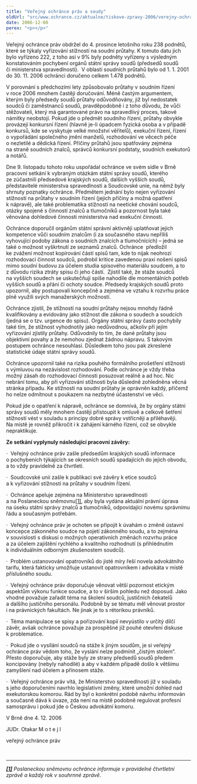 ```yaml
---
title: "Veřejný ochránce práv a soudy"
oldUrl: "src/www.ochrance.cz/aktualne/tiskove-zpravy-2006/verejny-ochrance-prav-a-soudy"
date: 2006-12-08
perex: "<p></p>"
---
```


<!-- imported from the old website -->

<p>Veřejný ochránce práv obdržel do 4. prosince letošního roku 238 podnětů, které se týkaly vyřizování stížností na soudní průtahy. K tomuto datu jich bylo vyřízeno 222, z toho asi v 9% byly podněty vyřízeny s výsledným konstatováním pochybení orgánů státní správy soudů (předsedů soudů či ministerstva spravedlnosti).  V oblasti soudních průtahů bylo od 1. 1. 2001 do 30. 11. 2006 ochránci doručeno celkem 1.478 podnětů.<p></p></p><p>V porovnání s předchozími lety způsobovalo průtahy v soudním řízení v roce 2006 mnohem častěji doručování. Méně častým argumentem, kterým byly předsedy soudů průtahy odůvodňovány, již byl nedostatek soudců či zaměstnanců soudů, pravděpodobně i z toho důvodu, že vůči stěžovateli, který má garantované právo na spravedlivý proces, takové námitky neobstojí. Pokud jde o předmět soudního řízení, průtahy obvykle provázejí konkursní řízení (hlavně je-li úpadcem fyzická osoba a v případě konkursů, kde se vyskytuje velké množství věřitelů), exekuční řízení, řízení o vypořádání společného jmění manželů, rozhodování ve věcech péče o nezletilé a dědická řízení. Příčiny průtahů jsou spatřovány zejména na straně soudních znalců, správců konkursní podstaty, soudních exekutorů a notářů. <p></p></p><p>Dne 9. listopadu tohoto roku uspořádal ochránce ve svém sídle v Brně pracovní setkání k vybraným otázkám státní správy soudů, kterého ze zúčastnili předsedové krajských soudů, dalších vyšších soudů, představitelé ministerstva spravedlnosti a Soudcovské unie, na němž byly shrnuty poznatky ochránce. Předmětem jednání bylo nejen vyřizování stížností na průtahy v soudním řízení (jejich příčiny a možná opatření k nápravě), ale také problematika stížností na neetické chování soudců, otázky spojené s činností znalců a tlumočníků a pozornost byla také věnována dohledové činnosti ministerstva nad exekuční činností.<p></p></p><p>Ochránce doporučil orgánům státní správní aktivněji uplatňovat jejich kompetence vůči soudním znalcům (i za současného stavu nepříliš vyhovující podoby zákona o soudních znalcích a tlumočnících) – jedná se také o možnost vyškrtnutí ze seznamů znalců. Ochránce  předložil ke zvážení možnost kopírování částí spisů tam, kde to nijak neohrozí rozhodovací činnost soudců, podrobil kritice zavedenou praxi nošení spisů mimo soudní budovu za účelem studia spisového materiálu soudcem, a to z důvodu rizika ztráty spisu či jeho částí.  Zjistil také, že stáže soudců na vyšších soudech se uskutečňují spíše nahodile dle momentálních potřeb vyšších soudů a přání či ochoty soudce. Předsedy krajských soudů proto upozornil, aby postupovali koncepčně a zejména ve vztahu k rozvrhu práce plně využili svých manažerských možností.<p></p></p><p>Ochránce zjistil, že stížnosti na soudní průtahy nejsou mnohdy řádně kvalifikovány a evidovány jako stížnost dle zákona o soudech a soudcích (jedná se o tzv. urgence do spisu). Orgány státní správy často pochybily také tím, že stížnost vyhodnotily jako nedůvodnou, ačkoliv při jejím vyřizování zjistily průtahy. Odůvodnily to tím, že dané průtahy jsou objektivní povahy a že nemohou zjednat žádnou nápravu. S takovým postupem ochránce nesouhlasí. Důsledkem toho jsou pak zkreslené statistické údaje státní správy soudů. <p></p></p><p>Ochránce upozornil také na rizika pouhého formálního prošetření stížnosti s výmluvou na nezávislost rozhodování. Podle ochránce je vždy třeba možný zásah do rozhodovací činnosti posuzovat reálně a ad hoc. Nic nebrání tomu, aby při vyřizování stížnosti byla důsledně zohledněna věcná stránka případu. Ke stížnosti na soudní průtahy je oprávněn každý, přičemž ho nelze odmítnout s poukazem na nezbytné účastenství ve věci.<p></p></p><p>Pokud jde o opatření k nápravě, ochránce se domnívá, že by orgány státní správy soudů měly mnohem častěji přistoupit k omluvě a celkově šetření stížností vést v souladu s principy dobré správy vstřícněji a přiléhavěji. Na místě je rovněž přikročit i k zahájení kárného řízení, což se obvykle nepraktikuje.  <p></p></p><p><b>Ze setkání vyplynuly následující pracovní závěry: <p></p></b></p><p>·  Veřejný ochránce práv zašle předsedům krajských soudů informace o pochybeních týkajících se okresních soudů spadajících do jejich obvodu, a to vždy pravidelně za čtvrtletí. <p></p></p><p>·  Soudcovské unii zašle k publikaci své závěry k etice soudců a k vyřizování stížností na průtahy v soudním řízení.<p></p></p><p>·  Ochránce apeluje zejména na Ministerstvo spravedlnosti a na Poslaneckou sněmovnu<a href="typo3/#_ftn1" style="mso-footnote-id: ftn1" name="_ftnref1">[1]</a>, aby byla vydána aktuální právní úprava na úseku státní správy znalců a tlumočníků, odpovídající novému správnímu řádu a současným potřebám. <p></p></p><p>·  Veřejný ochránce práv je ochoten se připojit k úvahám o změně ústavní koncepce zákonného soudce na pojetí zákonného soudu, a to zejména v souvislosti s diskusí o možných operativních změnách rozvrhu práce a za účelem zajištění rychlého a kvalitního rozhodnutí (s přihlédnutím k individuálním odborným zkušenostem soudců).<p></p></p><p>·  Problém ustanovování opatrovníků do jisté míry řeší novela advokátního tarifu, která fakticky umožňuje ustanovit opatrovníkem i advokáta v místě příslušného soudu.<p></p></p><p>·  Veřejný ochránce práv doporučuje věnovat větší pozornost etickým aspektům výkonu funkce soudce, a to v širším pohledu než doposud. Jako vhodné považuje zařadit téma na školení soudců, justičních čekatelů a dalšího justičního personálu. Podobně by se tématu měl věnovat prostor i na právnických fakultách. Ne jinak je to s rétorikou právníků.<p></p></p><p>·  Téma manipulace se spisy a pořizování kopií nevyústilo v určitý dílčí závěr, avšak ochránce považuje za prospěšné již pouhé otevření diskuse k problematice.<p></p></p><p>·  Pokud jde o vysílání soudců na stáže k jiným soudům, je si veřejný ochránce práv vědom toho, že vyslání nelze podmínit „čistým stolem“. Přesto doporučuje, aby stáže byly ze strany předsedů soudů předem koncipovány (nebyly nahodilé) a aby v každém případě došlo k většímu zamyšlení nad účelem a přínosem stáže.<p></p></p><p>·  Veřejný ochránce práv vítá, že Ministerstvo spravedlnosti již v souladu s jeho doporučeními navrhlo legislativní změny, které umožní dohled nad exekutorskou komorou. Rád by byl o konkrétní podobě návrhu informován a současně dává k úvaze, zda není na místě podobně regulovat profesní samosprávu i pokud jde o Českou advokátní komoru.<p></p></p><p>V Brně dne 4. 12. 2006        </p><p>JUDr. Otakar M o t e j l<p></p></p><p>veřejný ochránce práv  <p></p></p><br /><hr /><p><a href="typo3/#_ftnref1" style="mso-footnote-id: ftn1" name="_ftn1"><i><b>[1]</b></i></a><i> Poslaneckou sněmovnu ochránce informuje v pravidelné čtvrtletní zprávě a každý rok v souhrnné zprávě</i>.<p></p></p>
